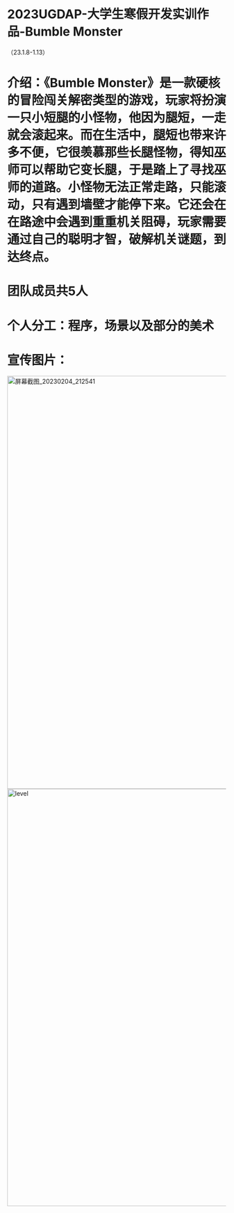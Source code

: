 # 2023UGDAP-大学生寒假开发实训作品-Bumble Monster 
（23.1.8-1.13）
# 介绍：《Bumble Monster》是一款硬核的冒险闯关解密类型的游戏，玩家将扮演一只小短腿的小怪物，他因为腿短，一走就会滚起来。而在生活中，腿短也带来许多不便，它很羡慕那些长腿怪物，得知巫师可以帮助它变长腿，于是踏上了寻找巫师的道路。小怪物无法正常走路，只能滚动，只有遇到墙壁才能停下来。它还会在在路途中会遇到重重机关阻碍，玩家需要通过自己的聪明才智，破解机关谜题，到达终点。
# 团队成员共5人
# 个人分工：程序，场景以及部分的美术
# 宣传图片：
<img width="950" alt="屏幕截图_20230204_212541" src="https://user-images.githubusercontent.com/88619170/221102054-e8472361-8528-48b8-abfe-74b58bb795ec.png">
<img width="960" alt="level" src="https://user-images.githubusercontent.com/88619170/221102018-633a00aa-1a75-47e8-a8a0-5c6435c0f64b.png">
